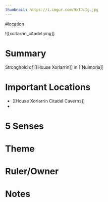 ```yaml
---
thumbnail: https://i.imgur.com/9xTJiIg.jpg
---
```

#location

![[xorlarrin_citadel.png]]
# Summary
Stronghold of [[House Xorlarrin]] in [[Nulmoria]]

# Important Locations
- [[House Xorlarrin Citadel Caverns]]
- 
# 5 Senses
# Theme
# Ruler/Owner
# Notes

